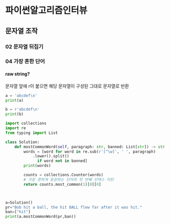 # 파이썬알고리즘인터뷰

## 문자열 조작

### 02 문자열 뒤집기

### 04 가장 흔한 단어

#### raw string?
문자열 앞에 r이 붙으면 해당 문자열이 구성된 그대로 문자열로 반환

```py
a = 'abcdef\n'
print(a)

b = r'abcdef\n'
print(b)
```
```py
import collections
import re
from typing import List

class Solution:
    def mostCommonWord(self, paragraph: str, banned: List[str]) -> str:
        words = [word for word in re.sub(r'[^\w]', ' ', paragraph)
            .lower().split() 
              if word not in banned]
        print(words)

        counts = collections.Counter(words)
        # 가장 흔하게 등장하는 단어의 첫 번째 인덱스 리턴
        return counts.most_common(1)[0][0]



a=Solution()
pr="Bob hit a ball, the hit BALL flew far after it was hit."
ban=["hit"]
print(a.mostCommonWord(pr,ban))
```
